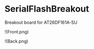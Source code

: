 SerialFlashBreakout
===================

Breakout board for AT26DF161A-SU

!(Front.png)

!(Back.png)
